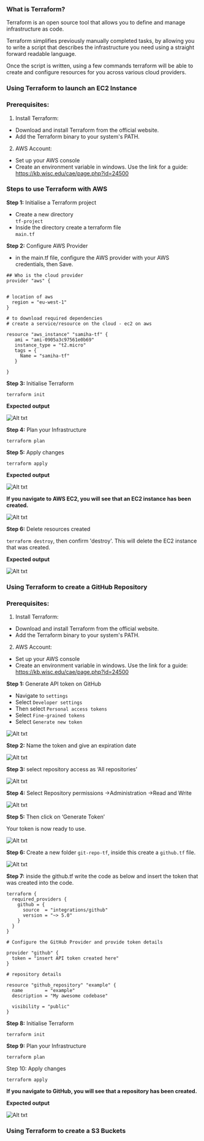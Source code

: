 ### What is Terraform?

Terraform is an open source tool that allows you to define and manage infrastructure as code.

Terraform simplifies previously manually completed tasks, by allowing you to write a script that describes the infrastructure you need using a straight forward readable language.

Once the script is written, using a few commands terraform will be able to create and configure resources for you across various cloud providers.



### Using Terraform to launch an EC2 Instance

### Prerequisites:

1. Install Terraform:
- Download and install Terraform from the official website.
- Add the Terraform binary to your system's PATH.

2. AWS Account:
- Set up your AWS console
- Create an environment variable in windows. Use the link for a guide: https://kb.wisc.edu/cae/page.php?id=24500

### Steps to use Terraform with AWS

**Step 1:** Initialise a Terraform project
- Create a new directory <br>
`tf-project`
- Inside the directory create a terraform file <br>
`main.tf`

**Step 2:** Configure AWS Provider
- in the main.tf file, configure the AWS provider with your AWS credentials, then Save. 

```
## Who is the cloud provider
provider "aws" {


# location of aws
  region = "eu-west-1"
}

# to download required dependencies
# create a service/resource on the cloud - ec2 on aws

resource "aws_instance" "samiha-tf" {
   ami = "ami-0905a3c97561e0b69"
   instance_type = "t2.micro"
   tags = {
     Name = "samiha-tf"
   }

}
```

**Step 3:** Initialise Terraform 

`terraform init`

**Expected output** 

![Alt txt](images/terraform.png)

**Step 4:** Plan your Infrastructure <br>

`terraform plan`

**Step 5:** Apply changes <br>

`terraform apply`

**Expected output** 

![Alt txt](images/apply.png)

**If you navigate to AWS EC2, you will see that an EC2 instance has been created.** 

![Alt txt](images/ec2.png)

**Step 6:** Delete resources created <br>

`terraform destroy`, then confirm 'destroy'. This will delete the EC2 instance that was created. 

**Expected output**

![Alt txt](images/destroy.png)

### Using Terraform to create a GitHub Repository

### Prerequisites:

1. Install Terraform:
- Download and install Terraform from the official website.
- Add the Terraform binary to your system's PATH.

2. AWS Account:
- Set up your AWS console
- Create an environment variable in windows. Use the link for a guide: https://kb.wisc.edu/cae/page.php?id=24500

**Step 1:** Generate API token on GitHub

- Navigate to `settings`
- Select `Developer settings`
- Then select `Personal access tokens`
- Select `Fine-grained tokens`
- Select `Generate new token`

![Alt txt](images/token.png)

**Step 2:** Name the token and give an expiration date

![Alt txt](images/token1.png)

**Step 3:** select repository access as ‘All repositories’

![Alt txt](images/token2.png)

**Step 4:** Select Repository permissions →Administration →Read and Write

![Alt txt](images/token3.png)

**Step 5:** Then click on ‘Generate Token’

Your token is now ready to use. 

![Alt txt](images/token4.png)

**Step 6:** Create a new folder `git-repo-tf`, inside this create a `github.tf` file.

![Alt txt](images/git.png)

**Step 7:** inside the github.tf write the code as below and insert the token that was created into the code.  

```
terraform {
  required_providers {
    github = {
      source  = "integrations/github"
      version = "~> 5.0"
    }
  }
}

# Configure the GitHub Provider and provide token details

provider "github" {
  token = "insert API token created here"
}

# repository details

resource "github_repository" "example" {
  name        = "example"
  description = "My awesome codebase"

  visibility = "public"
}

```

**Step 8:** Initialise Terraform 

`terraform init`

**Step 9:** Plan your Infrastructure <br>

`terraform plan`

Step 10: Apply changes <br>

`terraform apply`

**If you navigate to GitHub, you will see that a repository has been created.** 

**Expected output**

![Alt txt](images/code.png)

### Using Terraform to create a S3 Buckets
